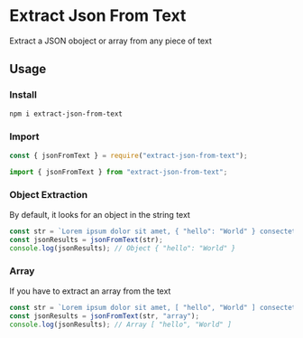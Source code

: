 # Extract Json From Text

Extract a JSON oboject or array from any piece of text

## Usage

### Install

```bash
npm i extract-json-from-text
```

### Import

```js
const { jsonFromText } = require("extract-json-from-text");
```

```ts
import { jsonFromText } from "extract-json-from-text";
```

### Object Extraction

By default, it looks for an object in the string text

```ts
const str = `Lorem ipsum dolor sit amet, { "hello": "World" } consectetur adipiscing elit.`;
const jsonResults = jsonFromText(str);
console.log(jsonResults); // Object { "hello": "World" }
```

### Array

If you have to extract an array from the text

```ts
const str = `Lorem ipsum dolor sit amet, [ "hello", "World" ] consectetur adipiscing elit.`;
const jsonResults = jsonFromText(str, "array");
console.log(jsonResults); // Array [ "hello", "World" ]
```
